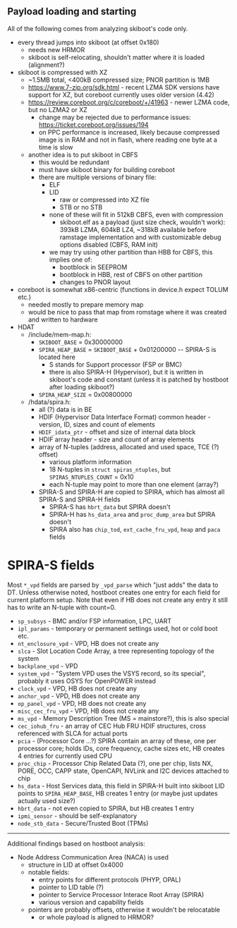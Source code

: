 Payload loading and starting
----------------------------

All of the following comes from analyzing skiboot's code only.
- every thread jumps into skiboot (at offset 0x180)
  - needs new HRMOR
  - skiboot is self-relocating, shouldn't matter where it is loaded (alignment?)
- skiboot is compressed with XZ
  - ~1.5MB total, <400kB compressed size; PNOR partition is 1MB
  - https://www.7-zip.org/sdk.html - recent LZMA SDK versions have support for
    XZ, but coreboot currently uses older version (4.42)
  - https://review.coreboot.org/c/coreboot/+/41963 - newer LZMA code, but no
    LZMA2 or XZ
    - change may be rejected due to performance issues: https://ticket.coreboot.org/issues/194
    - on PPC performance is increased, likely because compressed image is in
      RAM and not in flash, where reading one byte at a time is slow
  - another idea is to put skiboot in CBFS
    - this would be redundant
    - must have skiboot binary for building coreboot
    - there are multiple versions of binary file:
      - ELF
      - LID
        - raw or compressed into XZ file
        - STB or no STB
      - none of these will fit in 512kB CBFS, even with compression
        - skiboot.elf as a payload (just size check, wouldn't work): 393kB LZMA,
          604kB LZ4, ~318kB available before ramstage implementation and with
          customizable debug options disabled (CBFS, RAM init)
      - we may try using other partition than HBB for CBFS, this implies one of:
        - bootblock in SEEPROM
        - bootblock in HBB, rest of CBFS on other partition
        - changes to PNOR layout
- coreboot is somewhat x86-centric (functions in device.h expect TOLUM etc.)
  - needed mostly to prepare memory map
  - would be nice to pass that map from romstage where it was created and
    written to hardware
- HDAT
  - /include/mem-map.h:
    - `SKIBOOT_BASE` = 0x30000000
    - `SPIRA_HEAP_BASE` = `SKIBOOT_BASE` + 0x01200000 -- SPIRA-S is located here
      - S stands for Support processor (FSP or BMC)
      - there is also SPIRA-H (Hypervisor), but it is written in skiboot's code
        and constant (unless it is patched by hostboot after loading skiboot?)
    - `SPIRA_HEAP_SIZE` = 0x00800000
  - /hdata/spira.h:
    - all (?) data is in BE
    - HDIF (Hypervisor Data Interface Format) common header - version, ID, sizes
      and count of elements
    - `HDIF_idata_ptr` - offset and size of internal data block
    - HDIF array header - size and count of array elements
    - array of N-tuples (address, allocated and used space, TCE (?) offset)
      - various platform information
      - 18 N-tuples in `struct spiras_ntuples`, but `SPIRAS_NTUPLES_COUNT` = 0x10
      - each N-tuple may point to more than one element (array?)
    - SPIRA-S and SPIRA-H are copied to SPIRA, which has almost all SPIRA-S
      and SPIRA-H fields
      - SPIRA-S has `hbrt_data` but SPIRA doesn't
      - SPIRA-H has `hs_data_area` and `proc_dump_area` but SPIRA doesn't
      - SPIRA also has `chip_tod`, `ext_cache_fru_vpd`, `heap` and `paca` fields

SPIRA-S fields
==============

Most `*_vpd` fields are parsed by `_vpd_parse` which "just adds" the data to DT.
Unless otherwise noted, hostboot creates one entry for each field for current
platform setup. Note that even if HB does not create any entry it still has to
write an N-tuple with count=0.

- `sp_subsys` - BMC and/or FSP information, LPC, UART
- `ipl_params` - temporary or permanent settings used, hot or cold boot etc.
- `nt_enclosure_vpd` - VPD, HB does not create any
- `slca` - Slot Location Code Array, a tree representing topology of the system
- `backplane_vpd` - VPD
- `system_vpd` - "System VPD uses the VSYS record, so its special", probably it
  uses OSYS for OpenPOWER instead
- `clock_vpd` - VPD, HB does not create any
- `anchor_vpd` - VPD, HB does not create any
- `op_panel_vpd` - VPD, HB does not create any
- `misc_cec_fru_vpd` - VPD, HB does not create any
- `ms_vpd` - Memory Description Tree (MS = mainstore?), this is also special
- `cec_iohub_fru` - an array of CEC Hub FRU HDIF structures, cross referenced
  with SLCA for actual ports
- `pcia` - (Processor Core ...?) SPIRA contain an array of these, one per
  processor core; holds IDs, core frequency, cache sizes etc, HB creates 4
  entries for currently used CPU
- `proc_chip` - Processor Chip Related Data (?), one per chip, lists NX, PORE,
  OCC, CAPP state, OpenCAPI, NVLink and I2C devices attached to chip
- `hs_data` - Host Services data, this field in SPIRA-H built into skiboot LID
  points to `SPIRA_HEAP_BASE`, HB creates 1 entry (or maybe just updates
  actually used size?)
- `hbrt_data` - not even copied to SPIRA, but HB creates 1 entry
- `ipmi_sensor` - should be self-explanatory
- `node_stb_data` - Secure/Trusted Boot (TPMs)

---

Additional findings based on hostboot analysis:
- Node Address Communication Area (NACA) is used
  - structure in LID at offset 0x4000
  - notable fields:
    - entry points for different protocols (PHYP, OPAL)
    - pointer to LID table (?)
    - pointer to Service Processor Interace Root Array (SPIRA)
    - various version and capability fields
  - pointers are probably offsets, otherwise it wouldn't be relocatable
    - or whole payload is aligned to HRMOR?

